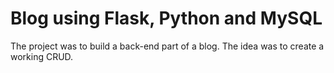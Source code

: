 # Blog using Flask, Python and MySQL

The project was to build a back-end part of a blog. The idea was to create a working CRUD.